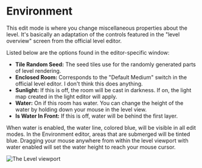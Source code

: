 # Environment
This edit mode is where you change miscellaneous properties about the level. It's basically an adaptation of the controls featured in the "level overview" screen from the official level editor.

Listed below are the options found in the editor-specific window:

- **Tile Random Seed:** The seed tiles use for the randomly generated parts of level rendering.
- **Enclosed Room:** Corresponds to the "Default Medium" switch in the official level editor. I don't think this does anything.
- **Sunlight:** If this is off, the room will be cast in darkness. If on, the light map created in the light editor will apply.
- **Water:** On if this room has water. You can change the height of the water by holding down your mouse in the level view.
- **Is Water In Front:** If this is off, water will be behind the first layer.

When water is enabled, the water line, colored blue, will be visible in all edit modes. In the Environment editor, areas that are submerged will be tinted blue. Dragging your mouse anywhere from within the level viewport with water enabled will set the water height to reach your mouse cursor.

![The Level viewport](/img/env-editor.png)
